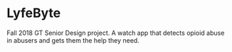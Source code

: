 # LyfeByte
Fall 2018 GT Senior Design project. A watch app that detects opioid abuse in abusers and gets them the help they need.  
